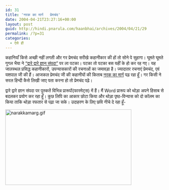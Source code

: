 ```yaml
---
id: 31
title: 'नरक का मार्ग   प्रेमचंद'
date: 2004-04-21T23:27:16+00:00
layout: post
guid: http://hindi.pnarula.com/haanbhai/archives/2004/04/21/29
permalink: /?p=31
categories:
  - ऐसे ही
---
```

कहानियाँ किसे अच्छी नहीं लगती और गर प्रेमचंद सरीखे कहानीकार की हों तो सोने पे सुहागा। घूमते घूमते गूगल भैया ने [&#8220;द्वारे द्वारे ज्ञान संपदा&#8221;](http://mobilelibrary.cdacnoida.com/bookHindi.html) पर ला पटका। पटका तो पटका बस यहीं के हो कर रह गए। यह जालस्थल प्रसिद्ध कहानीकारों, उपन्यासकारों की रचनाओं का जमावड़ा है। ज्यादातर रचनाएं प्रेमचंद, एवं यशपाल जी की हैं। आजकल प्रेमचंद जी की कहानीयों की किताब [नरक का मार्ग](http://mobilelibrary.cdacnoida.com/Books/NARAKKAMARG.doc) पढ़ रहा हूँ। गर किसी ने सरल हिन्दी कैसे लिखी जाए पता करना हो तो प्रेमचंद पढ़े।

द्वारे द्वारे ज्ञान संपदा पर पुस्कतें विभिन्न प्रारूपों(फारमेट्स) में हैं। मैं Word प्रारूप को थोड़ा अपने हिसाब से बदलकर प्रयोग कर रहा हूँ। कुछ लिपि का आकार छोटा किया और थोड़ा पृष्ठ-विन्यास को दो कॉलम का किया ताकि थोड़ा रफतार से पढ़ा जा सके। उदाहरण के लिए छवि नीचे दे रहा हूँ-
  
<img alt="narakkamarg.gif" src="http://www.pnarula.com/images/haanbhai/narakkamarg.gif" width="396" height="238" border="0" />
